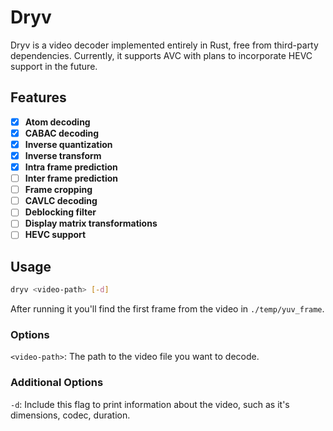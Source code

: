 # Dryv

Dryv is a video decoder implemented entirely in Rust, free from third-party dependencies. Currently, it supports AVC with plans to incorporate HEVC support in the future.

## Features

- [x] **Atom decoding**
- [x] **CABAC decoding**
- [x] **Inverse quantization**
- [x] **Inverse transform**
- [x] **Intra frame prediction**
- [ ] **Inter frame prediction**
- [ ] **Frame cropping**
- [ ] **CAVLC decoding**
- [ ] **Deblocking filter**
- [ ] **Display matrix transformations**
- [ ] **HEVC support**

## Usage


```bash
dryv <video-path> [-d]
```

After running it you'll find the first frame from the video in `./temp/yuv_frame`.

### Options

  `<video-path>`: The path to the video file you want to decode.

### Additional Options

  `-d`: Include this flag to print information about the video, such as it's dimensions, codec, duration.
